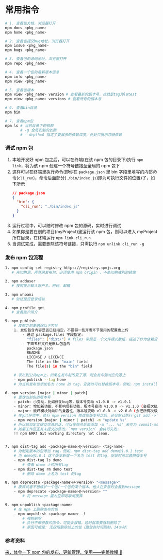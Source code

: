 # 常用指令

```sh
# 1. 查看包文档，浏览器打开
npm docs <pkg_name>
npm home <pkg_name>

# 2. 查看包提交bug地址，浏览器打开
npm issue <pkg_name>
npm bugs <pkg_name>

# 3. 查看包的源码地址，浏览器打开
npm repo <pkg_name>

# 4. 查看一个包的最新版本信息
npm info <pkg_name>
npm view <pkg_name>

# 5. 查看包版本
npm view <pkg_name> version # 查看最新的版本号，也就是tag为latest
npm view <pkg_name> versions # 查看所有的版本号

# 6. 查看bin目录
npm bin

# 7. 查看npm包
npm ls # 当前目录下的依赖
       # -g 全局安装的依赖
       # --depth=0 指定了要展示的依赖深度，此处只展示顶级依赖
```

### 调试 npm 包

1. 本地开发好 npm 包之后，可以在终端(在该 npm 包的目录下)执行 `npm link`，将为该 npm 创建一个符号链接至全局的 npm 包下
2. 这样可以在终端里执行命令(即你在 `package.json` 里 bin 字段里填写的内部命令(`cli_run`)，命令后面部分(`./bin/index.js`)即为可执行文件的位置)了，如下所示
   ```json
   // package.json
   {
     "bin": {
       "cli_run": "./bin/index.js"
     }
   }
   ```
3. 运行过程中，可以随时修改 npm 包的源码，实时进行调试
4. 如果你是要在别的项目(myProject)里运行该 npm 包，则可以进入 myProject 所在目录，在终端运行 `npm link cli_run`
5. 当调试完成，需要删除该符号链接，只需执行 `npm unlink cli_run -g`

### 发布 npm 包流程

```bash
1. npm config set registry https://registry.npmjs.org
   # 先切换源，再登录发布包，必须使用 npm origin ，不能切换成别的镜像

2. npm adduser
   # 按照提示输入账户名、密码、邮箱

3. npm whoami
   # 验证是否登录成功

4. npm profile get
   # 查看账户简介

5. npm publish
    # 发布之前要确保以下内容
    1. 发包包含内容是否已经指定，不要将一些开发环节使用的配置也上传
        - 通过 package.files 字段指定:
          "files": ["dist/"] # files 字段是一个文件模式数组，描述了作为依赖安装时所包含的文件
        - 下面五种文件是默认包含的
          package.json
          README
          LICENSE / LICENCE
          The file in the "main" field
          The file(s) in the "bin" field

    # 发布到公共npm上，如果在发布前改变了源，则会发布到对应的源上
    - npm publish --tag home
    # 为当前发布包添加名为 home 的 tag，安装时可以替换版本号，例如，npm install demo@home

6. npm version [major | minor | patch]
    # 更改当前包的版本号
    - patch: 小变动，比如修复bug等，版本号变动 v1.0.0 -> v1.0.1
    - minor: 增加新功能，不影响现有功能，版本号变动 v1.0.0 -> v1.1.0 (会把次级版本号归0)
    - major: 破坏模块对向后的兼容性，版本号变动 v1.0.0 -> v2.0.0 (会把所有次级版本号归0)
    # 在git环境中，执⾏`npm version`修改完版本号之后，还会默认执⾏`git add`->`git commit` -> `git tag`,默认的提交信息就是我们的版本号
    - npm version [major | minor | patch] -m "update %s"
    # 所以想自定义提交信息的话，可以在指令后面添加 -m "... %s" 来作为 commit-msg，其中 %s 表示版本号
    # 如果⼯作区还有未提交的修改，`npm version` 会执行失败:
    !! npm ERR! Git working directory not clean.


7. npm dist-tag add <package-name>@<version> <tag-name>
    # 为制定版本的包添加 tag，例如，npm dist-tag add demo@1.0.1 test
    # 为 demo@1.0.1 这个版本新增一个名为 test 的tag，安装时可以替换版本号
    - npm dist-tag ls demo
        # 查看 demo 上的所有tag
    - npm dist-tag rm demo test
        # 删除 demo 上名为 test 的tag

8. npm deprecate <package-name>@<version> "<message>"
    # 废弃或者不想维护一个包/一个包的某个版本，他人在安装时会看到message
    - npm deprecate <package-name>@<version> ""
        # 将 message 置为空即可取消废弃

9. npm unpublish <package-name>
    # 在 npm 上删除发布的包
    - npm unpublish <package-name> -f
        # 强制删除
        # 执行不带参数的指令，可能会报错，这时就需要强制删除了
        # 原因可能是: 无权限删除线上的包（撤包有时间限制，24小时）
```

### 参考资料

[来，体会一下 npm 包的发布、更新管理、使用——完整教程 🎈](https://zhuanlan.zhihu.com/p/545161275)
